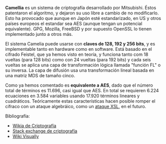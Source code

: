 **Camellia** es un sistema de criptografía desarrollado por Mitsubishi. Éstos patentaron el algoritmo, y dejaron su uso libre a cambio de no modificarlo. Esto ha provocado que aunque en Japón esté estandarizado, en US y otros países europeos el estandar sea AES (aunque tengan un potencial equivalente). GPG, Mozilla, FreeBSD y por supuesto OpenSSL lo tienen implementado junto a otros más.

El sistema Camelia puede usarse con **claves de 128, 192 y 256 bits**, y es implementable tanto en hardware como en software. Está basado en el cifrado Feistel, que ya hemos visto en teoría, y funciona tanto com 18 vueltas (para 128 bits) como con 24 vueltas (para 192 bits) y cada seis vueltas se aplica una capa de transformación lógica llamada "función FL" o su inversa. La capa de difusión usa una transformación lineal basada en una matriz MDS de tamaño cinco.

Como ya hemos comentado es **equivalente a AES**, dado que el número total de términos es 11.696, casi igual que AES. En total se requieren 6.224 ecuaciones en 3.584 variables usando 17.920 términos lineares y cuadráticos. Teóricamente estas características hacen posible romper el cifraco con un ataque algebráico, como un [ataque XSL](https://wikivisually.com/wiki/XSL_attack), en el futuro.

Bibliografía:

- [Wikia de Criptografía](http://cryptography.wikia.com)
- [Stack exchange de criptografía](https://crypto.stackexchange.com/questions/476/why-does-nobody-use-or-break-the-camellia-cipher)
- [Wiki Visually](https://wikivisually.com/wiki/Camellia_%28cipher%29)
